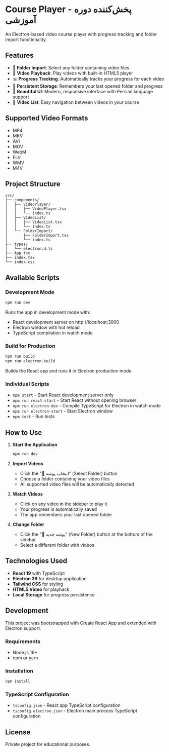 # Course Player - پخش‌کننده دوره آموزشی

An Electron-based video course player with progress tracking and folder import functionality.

## Features

- 📁 **Folder Import**: Select any folder containing video files
- 🎥 **Video Playback**: Play videos with built-in HTML5 player
- 📊 **Progress Tracking**: Automatically tracks your progress for each video
- 💾 **Persistent Storage**: Remembers your last opened folder and progress
- 🎨 **Beautiful UI**: Modern, responsive interface with Persian language support
- 📝 **Video List**: Easy navigation between videos in your course

## Supported Video Formats

- MP4
- MKV
- AVI
- MOV
- WebM
- FLV
- WMV
- M4V

## Project Structure

```
src/
├── components/
│   ├── VideoPlayer/
│   │   ├── VideoPlayer.tsx
│   │   └── index.ts
│   ├── VideoList/
│   │   ├── VideoList.tsx
│   │   └── index.ts
│   └── FolderImport/
│       ├── FolderImport.tsx
│       └── index.ts
├── types/
│   └── electron.d.ts
├── App.tsx
├── index.tsx
└── index.css
```

## Available Scripts

### Development Mode

```bash
npm run dev
```

Runs the app in development mode with:
- React development server on http://localhost:3000
- Electron window with hot reload
- TypeScript compilation in watch mode

### Build for Production

```bash
npm run build
npm run electron-build
```

Builds the React app and runs it in Electron production mode.

### Individual Scripts

- `npm start` - Start React development server only
- `npm run react-start` - Start React without opening browser
- `npm run electron-dev` - Compile TypeScript for Electron in watch mode
- `npm run electron-start` - Start Electron window
- `npm test` - Run tests

## How to Use

1. **Start the Application**
   ```bash
   npm run dev
   ```

2. **Import Videos**
   - Click the "📂 انتخاب پوشه" (Select Folder) button
   - Choose a folder containing your video files
   - All supported video files will be automatically detected

3. **Watch Videos**
   - Click on any video in the sidebar to play it
   - Your progress is automatically saved
   - The app remembers your last opened folder

4. **Change Folder**
   - Click the "📂 پوشه جدید" (New Folder) button at the bottom of the sidebar
   - Select a different folder with videos

## Technologies Used

- **React 19** with TypeScript
- **Electron 39** for desktop application
- **Tailwind CSS** for styling
- **HTML5 Video** for playback
- **Local Storage** for progress persistence

## Development

This project was bootstrapped with Create React App and extended with Electron support.

### Requirements

- Node.js 16+
- npm or yarn

### Installation

```bash
npm install
```

### TypeScript Configuration

- `tsconfig.json` - React app TypeScript configuration
- `tsconfig.electron.json` - Electron main process TypeScript configuration

## License

Private project for educational purposes.
